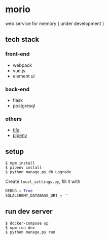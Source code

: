 # morio

web service for memory ( under development )

## tech stack

### front-end

* webpack
* vue.js
* element ui

### back-end

* flask
* postgresql

### others

* [tifa](https://github.com/wddwycc/tifa)
* [pipenv](https://github.com/kennethreitz/pipenv)

## setup

```
$ npm install
$ pipenv install
$ python manage.py db upgrade
```

Create `local_settings.py`, fill it with

```python
DEBUG = True
SQLALCHEMY_DATABASE_URI = ''
```

## run dev server

```
$ docker-compose up
$ npm run dev
$ python manage.py run
```

